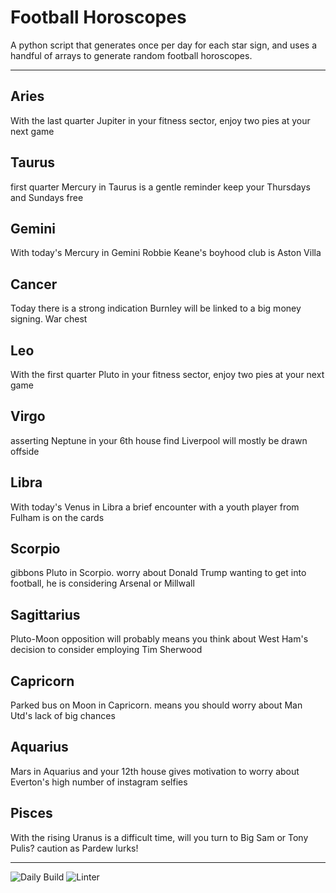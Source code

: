 # Football Horoscopes

A python script that generates once per day for each star sign, and uses a handful of arrays to generate random football horoscopes.

---

<!-- horoscopes_item starts -->
<h2>Aries</h2><p>With the last quarter Jupiter in your fitness sector, enjoy two pies at your next game</p><h2>Taurus</h2><p>first quarter Mercury in Taurus is a gentle reminder keep your Thursdays and Sundays free</p><h2>Gemini</h2><p>With today's Mercury in Gemini Robbie Keane's boyhood club is Aston Villa</p><h2>Cancer</h2><p>Today there is a strong indication Burnley will be linked to a big money signing. War chest</p><h2>Leo</h2><p>With the first quarter Pluto in your fitness sector, enjoy two pies at your next game</p><h2>Virgo</h2><p>asserting Neptune in your 6th house find Liverpool will mostly be drawn offside</p><h2>Libra</h2><p>With today's Venus in Libra a brief encounter with a youth player from Fulham is on the cards</p><h2>Scorpio</h2><p>gibbons Pluto in Scorpio. worry about Donald Trump wanting to get into football, he is considering Arsenal or Millwall</p><h2>Sagittarius</h2><p>Pluto-Moon opposition will probably means you think about West Ham's decision to consider employing Tim Sherwood</p><h2>Capricorn</h2><p>Parked bus on Moon in Capricorn. means you should worry about Man Utd's lack of big chances</p><h2>Aquarius</h2><p>Mars in Aquarius and your 12th house gives motivation to worry about Everton's high number of instagram selfies</p><h2>Pisces</h2><p>With the rising Uranus is a difficult time, will you turn to Big Sam or Tony Pulis? caution as Pardew lurks!</p>
<!-- horoscopes_item ends -->

---

![Daily Build](https://github.com/MatBenfield/horofootball.thechels.uk/workflows/Daily%20Build/badge.svg) ![Linter](https://github.com/MatBenfield/horofootball.thechels.uk/workflows/Linter/badge.svg)
